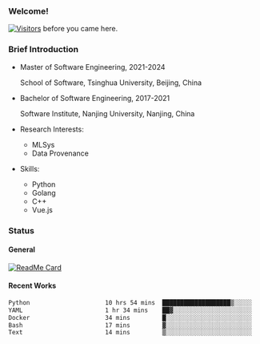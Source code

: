 ### Welcome!

[![Visitors](https://visitor-badge.laobi.icu/badge?page_id=HermitSun.HermitSun)]() before you came here.

### Brief Introduction

- Master of Software Engineering, 2021-2024
  
  School of Software, Tsinghua University, Beijing, China

- Bachelor of Software Engineering, 2017-2021
  
  Software Institute, Nanjing University, Nanjing, China

- Research Interests:
  - MLSys
  - Data Provenance

- Skills:
  - Python
  - Golang
  - C++
  - Vue.js

### Status

#### General

[![ReadMe Card](https://github-readme-stats.hermitsun.vercel.app/api?username=HermitSun&count_private=true&show_icons=true)]()

#### Recent Works

<!--START_SECTION:waka-->

```txt
Python                     10 hrs 54 mins  ███████████████████▒░░░░░   77.39 %
YAML                       1 hr 34 mins    ██▓░░░░░░░░░░░░░░░░░░░░░░   11.18 %
Docker                     34 mins         █░░░░░░░░░░░░░░░░░░░░░░░░   04.09 %
Bash                       17 mins         ▓░░░░░░░░░░░░░░░░░░░░░░░░   02.07 %
Text                       14 mins         ▒░░░░░░░░░░░░░░░░░░░░░░░░   01.73 %
```

<!--END_SECTION:waka-->
